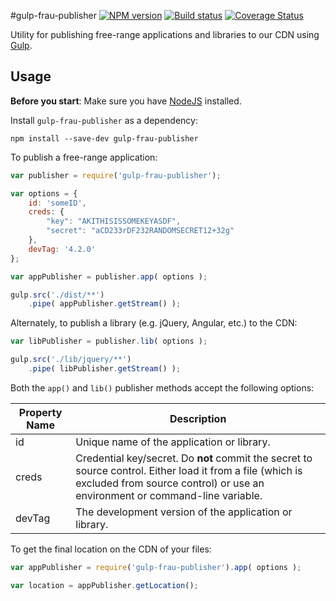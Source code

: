 #gulp-frau-publisher
[![NPM version][npm-image]][npm-url]
[![Build status][ci-image]][ci-url]
[![Coverage Status][coverage-image]][coverage-url]

Utility for publishing free-range applications and libraries to our CDN
using [Gulp](http://www.gulpjs.com).

## Usage
**Before you start**: Make sure you have [NodeJS](http://nodejs.org) installed.

Install `gulp-frau-publisher` as a dependency:

```shell
npm install --save-dev gulp-frau-publisher
```

To publish a free-range application:

```javascript
var publisher = require('gulp-frau-publisher');

var options = {
	id: 'someID',
	creds: {
		"key": "AKITHISISSOMEKEYASDF",
		"secret": "aCD233rDF232RANDOMSECRET12+32g"
	},
	devTag: '4.2.0'
};

var appPublisher = publisher.app( options );

gulp.src('./dist/**')
	.pipe( appPublisher.getStream() );
```

Alternately, to publish a library (e.g. jQuery, Angular, etc.) to the CDN:

```javascript
var libPublisher = publisher.lib( options );

gulp.src('./lib/jquery/**')
	.pipe( libPublisher.getStream() );
```

Both the `app()` and `lib()` publisher methods accept the following options:

| Property Name | Description |
| ------------- | ----------- |
| id            | Unique name of the application or library. |
| creds         | Credential key/secret. Do **not** commit the secret to source control. Either load it from a file (which is excluded from source control) or use an environment or command-line variable. |
| devTag        | The development version of the application or library. |

To get the final location on the CDN of your files:

```javascript
var appPublisher = require('gulp-frau-publisher').app( options );

var location = appPublisher.getLocation();
```

[npm-url]: https://npmjs.org/package/gulp-frau-publisher
[npm-image]: https://badge.fury.io/js/gulp-frau-publisher.png
[ci-image]: https://travis-ci.org/Brightspace/gulp-frau-publisher.svg?branch=master
[ci-url]: https://travis-ci.org/Brightspace/gulp-frau-publisher
[coverage-image]: https://img.shields.io/coveralls/Brightspace/gulp-frau-publisher.svg
[coverage-url]: https://coveralls.io/r/Brightspace/gulp-frau-publisher?branch=master
